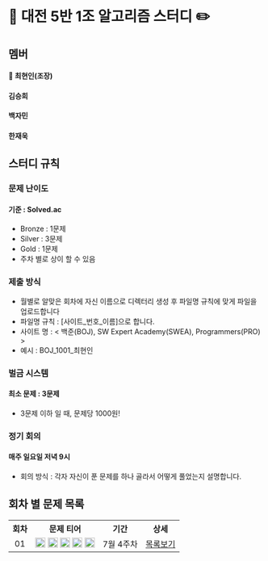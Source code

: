 # :orange_book: 대전 5반 1조 알고리즘 스터디 :pencil2:

## 멤버
<!-- 깃허브 이모티콘 사이트 : https://gist.github.com/rxaviers/7360908 -->
 #### :space_invader: 최현인(조장) 
 #### 김승희
 #### 백자민
 #### 한재욱
## 스터디 규칙
 ### 문제 난이도
 #### 기준 : Solved.ac
 - Bronze : 1문제
 - Silver : 3문제
 - Gold   : 1문제
 - 주차 별로 상이 할 수 있음
 ### 제출 방식
 - 월별로 알맞은 회차에 자신 이름으로 디렉터리 생성 후 파일명 규칙에 맞게 파일을 업로드합니다
 - 파일명 규칙 : [사이트_번호_이름]으로 합니다.
 - 사이트 명 : < 백준(BOJ), SW Expert Academy(SWEA), Programmers(PRO) >
 - 예시 : BOJ_1001_최현인
 ### 벌금 시스템
 #### 최소 문제 : 3문제
 - 3문제 이하 일 때, 문제당 1000원!
 ### 정기 회의
 #### 매주 일요일 저녁 9시
 - 회의 방식 : 각자 자신이 푼 문제를 하나 골라서 어떻게 풀었는지 설명합니다.
 
## 회차 별 문제 목록
<table align="center">
  <tr>
    <th align="center">회차</th>
    <th align="center">문제 티어</th>
    <th align="center">기간</th>
    <th align="center">상세</th>
  </tr>
  <tr>
    <td align="center">01</td>
    <td align="center">
      <a href="https://www.acmicpc.net/problem/1100"><img src="https://d2gd6pc034wcta.cloudfront.net/tier/4.svg" class="solvedac-tier" width=20px></a>
      <a href="https://www.acmicpc.net/problem/1059"><img src="https://d2gd6pc034wcta.cloudfront.net/tier/6.svg" class="solvedac-tier" width=20px></a>
      <a href="https://www.acmicpc.net/problem/1051"><img src="https://d2gd6pc034wcta.cloudfront.net/tier/7.svg" class="solvedac-tier" width=20px></a>
      <a href="https://www.acmicpc.net/problem/2468"><img src="https://d2gd6pc034wcta.cloudfront.net/tier/10.svg" class="solvedac-tier" width=20px></a>
      <a href="https://www.acmicpc.net/problem/2573"><img src="https://d2gd6pc034wcta.cloudfront.net/tier/12.svg" class="solvedac-tier" width=20px></a>
    </td>
    <td align="center">7월 4주차</td>
    <td align="center"><a href="https://github.com/SSAFY-8-Algorithms-Study/Study-notice/tree/main/questions/01_7_4week">목록보기</a></td>
  </tr>
</table>
